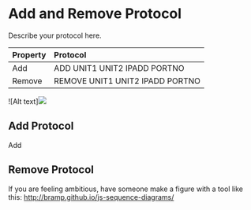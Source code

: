 # Add and Remove Protocol
Describe your protocol here.


| Property      | Protocol                              | 
| ------------- |:------------------------------------- | 
| Add           | ADD UNIT1 UNIT2 IPADD PORTNO          | 
| Remove        | REMOVE UNIT1 UNIT2 IPADD PORTNO       |  

![Alt text]<img src="https://cdn.rawgit.com/wenhuizhang/dist-sys-exercises/lec_3_prototype/lec-3/discovery/img/add_remove.svg">


## Add Protocol

Add 

## Remove Protocol 





If you are feeling ambitious, have someone make a figure with a tool like this: http://bramp.github.io/js-sequence-diagrams/
